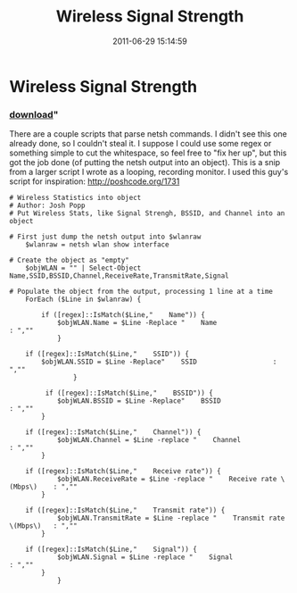 ﻿---
pid:            2757
parent:         0
children:       
poster:         Josh Popp
title:          Wireless Signal Strength
date:           2011-06-29 15:14:59
format:         posh
---

# Wireless Signal Strength

### [download](2757.ps1)"

There are a couple scripts that parse netsh commands.  I didn't see this one already done, so I couldn't steal it.  I suppose I could use some regex or something simple to cut the whitespace, so feel free to "fix her up", but this got the job done (of putting the netsh output into an object).  This is a snip from a larger script I wrote as a looping, recording monitor.  I used this guy's script for inspiration: http://poshcode.org/1731

```posh
# Wireless Statistics into object
# Author: Josh Popp
# Put Wireless Stats, like Signal Strengh, BSSID, and Channel into an object

# First just dump the netsh output into $wlanraw 
    $wlanraw = netsh wlan show interface

# Create the object as "empty"
    $objWLAN = "" | Select-Object Name,SSID,BSSID,Channel,ReceiveRate,TransmitRate,Signal

# Populate the object from the output, processing 1 line at a time
    ForEach ($Line in $wlanraw) {
        
    	if ([regex]::IsMatch($Line,"    Name")) {
    		$objWLAN.Name = $Line -Replace "    Name                   : ",""
    		}
               
	if ([regex]::IsMatch($Line,"    SSID")) {
		$objWLAN.SSID = $Line -Replace"    SSID                   : ",""
    	       	}
               
         if ([regex]::IsMatch($Line,"    BSSID")) {
    	 	$objWLAN.BSSID = $Line -Replace"    BSSID                  : ",""
		}
               
	if ([regex]::IsMatch($Line,"    Channel")) {
    	   	$objWLAN.Channel = $Line -replace "    Channel                : ",""
		}
               
	if ([regex]::IsMatch($Line,"    Receive rate")) {
    	   	$objWLAN.ReceiveRate = $Line -replace "    Receive rate \(Mbps\)    : ",""
		}   
               
	if ([regex]::IsMatch($Line,"    Transmit rate")) {
    	   	$objWLAN.TransmitRate = $Line -replace "    Transmit rate \(Mbps\)   : ",""
		}  
               
	if ([regex]::IsMatch($Line,"    Signal")) {
    	   	$objWLAN.Signal = $Line -replace "    Signal                 : ",""
		}
        	}
```
